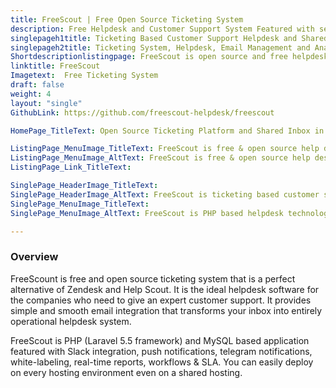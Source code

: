 ```yaml
---
title: FreeScout | Free Open Source Ticketing System
description: Free Helpdesk and Customer Support System Featured with seamless integration to your email. Use shared inbox to improve transparency within organization.
singlepageh1title: Ticketing Based Customer Support Helpdesk and Shared Inbox
singlepageh2title: Ticketing System, Helpdesk, Email Management and Analytics at one place. Provide cutting edge customer support and take customer satisfaction to next level.
Shortdescriptionlistingpage: FreeScout is open source and free helpdesk ticketing software featured with seamless integration to your email. Use shared inbox to improve transparency within organization.
linktitle: FreeScout
Imagetext:  Free Ticketing System
draft: false
weight: 4
layout: "single"
GithubLink: https://github.com/freescout-helpdesk/freescout

HomePage_TitleText: Open Source Ticketing Platform and Shared Inbox in PHP

ListingPage_MenuImage_TitleText: FreeScout is free & open source help desk ticketing software
ListingPage_MenuImage_AltText: FreeScout is free & open source help desk ticketing software
ListingPage_Link_TitleText: 

SinglePage_HeaderImage_TitleText: 
SinglePage_HeaderImage_AltText: FreeScout is ticketing based customer support helpdesk and shared inbox
SinglePage_MenuImage_TitleText: 
SinglePage_MenuImage_AltText: FreeScout is PHP based helpdesk technology

---
```

### **Overview**

FreeScount is free and open source ticketing system that is a perfect alternative of Zendesk and Help Scout. It is the ideal helpdesk software for the companies who need to give an expert customer support. It provides simple and smooth email integration that transforms your inbox into entirely operational helpdesk system.

FreeScout is PHP (Laravel 5.5 framework) and MySQL based application featured with Slack integration, push notifications, telegram notifications, white-labeling, real-time reports, workflows &amp; SLA. You can easily deploy on every hosting environment even on a shared hosting.

